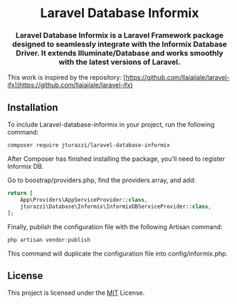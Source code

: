 <h1 align="center">Laravel Database Informix</h1>
<h3 align="center">Laravel Database Informix is a Laravel Framework package designed to seamlessly integrate with the Informix Database Driver. It extends Illuminate/Database and works smoothly with the latest versions of Laravel.</h3>

This work is inspired by the repository: [https://github.com/llaiajiale/laravel-ifx](https://github.com/llaiajiale/laravel-ifx)

## Installation

To include Laravel-database-informix in your project, run the following command:

```bash
composer require jturazzi/laravel-database-informix
```

After Composer has finished installing the package, you'll need to register Informix DB. 

Go to boostrap/providers.php, find the providers array, and add:

```php
return [
    App\Providers\AppServiceProvider::class,
    jturazzi\Database\Informix\InformixDBServiceProvider::class,
];
```

Finally, publish the configuration file with the following Artisan command:
```php
php artisan vendor:publish
```

This command will duplicate the configuration file into config/informix.php.

## License

This project is licensed under the [MIT](LICENSE) License.
